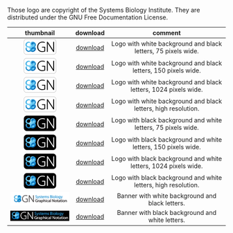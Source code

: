 Those logo are copyright of the Systems Biology Institute. They are distributed under the GNU Free Documentation License.


|thumbnail | download | comment |
|:--------:|:--------:|:-------:|
|![SBGN white 75px](/LogoWhiteBackBlackLetters-75.png) | [download](https://raw.githubusercontent.com/sbgn/logos/master/LogoWhiteBackBlackLetters-75.png) | Logo with white background and black letters, 75 pixels wide. |
|![SBGN white 75px](/LogoWhiteBackBlackLetters-75.png) | [download](https://raw.githubusercontent.com/sbgn/logos/master/LogoWhiteBackBlackLetters-150.png) | Logo with white background and black letters, 150 pixels wide. |
|![SBGN white 75px](/LogoWhiteBackBlackLetters-75.png) | [download](https://raw.githubusercontent.com/sbgn/logos/master/LogoWhiteBackBlackLetters-1024.png) | Logo with white background and black letters, 1024 pixels wide.|
|![SBGN white 75px](/LogoWhiteBackBlackLetters-75.png) | [download](https://raw.githubusercontent.com/sbgn/logos/master/LogoWhiteBackBlackLetters.png)| Logo with white background and black letters, high resolution. |
|![SBGN black 75px](LogoBlackBackWhiteLetters-75.png) |	[download](https://raw.githubusercontent.com/sbgn/logos/master/LogoBlackBackWhiteLetters-75.png) | Logo with black background and white letters, 75 pixels wide. |
|![SBGN black 75px](LogoBlackBackWhiteLetters-75.png) |	[download](https://raw.githubusercontent.com/sbgn/logos/master/LogoBlackBackWhiteLetters-150.png) | Logo with black background and white letters, 150 pixels wide. |
|![SBGN black 75px](LogoBlackBackWhiteLetters-75.png) |	[download](https://raw.githubusercontent.com/sbgn/logos/master/LogoBlackBackWhiteLetters-1024.png) |Logo with black background and white letters, 1024 pixels wide. |
|![SBGN black 75px](LogoBlackBackWhiteLetters-75.png) |	[download](https://raw.githubusercontent.com/sbgn/logos/master/LogoBlackBackWhiteLetters.png) |Logo with black background and white letters, high resolution. |
|![SBGN banner white](Sbgn-banner-WhiteBackground-small.png) | [download](https://raw.githubusercontent.com/sbgn/logos/master/Sbgn-banner-WhiteBackground-small.png) | Banner with white background and black letters. |
|![SBGN banner black](Sbgn-banner-BlackBackground-small.png) | [download](https://raw.githubusercontent.com/sbgn/logos/master/Sbgn-banner-BlackBackground-small.png) | Banner with black background and white letters. |
